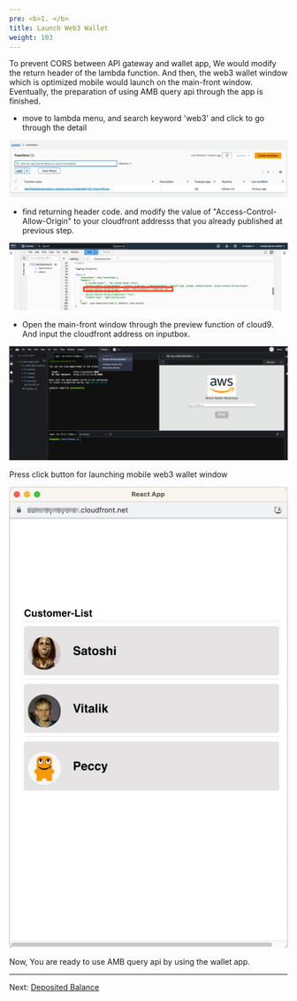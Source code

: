 ```yaml
---
pre: <b>1. </b>
title: Launch Web3 Wallet
weight: 103
---
```


To prevent CORS between API gateway and wallet app, We would modify the return header of the lambda function. And then, the web3 wallet window which is optimized mobile would launch on the main-front window.
Eventually, the preparation of using AMB query api through the app is finished.

* move to lambda menu, and search keyword 'web3' and click to go through the detail 

![Input web3 wallet url](/contents/static/01-setup-web3-wallet/03-launch-web3-wallet/web3-lambda-name.png)

* find returning header code. and modify the value of "Access-Control-Allow-Origin" to your cloudfront addresss that you already published at previous step.

![Input web3 wallet url](/contents/static/01-setup-web3-wallet/03-launch-web3-wallet/web3-lambda-header.png)


* Open the main-front window through the preview function of cloud9. And input the cloudfront address on inputbox.

![Input web3 wallet url](/contents/static/01-setup-web3-wallet/03-launch-web3-wallet/preview-mainfront.png)

Press click button for launching mobile web3 wallet window

![mobile web3 wallet window](/contents/static/01-setup-web3-wallet/03-launch-web3-wallet/mobile-web3-wallet.png)

Now, You are ready to use AMB query api by using the wallet app.



----
Next: [Deposited Balance](../../02-token-balance/index.en.md)